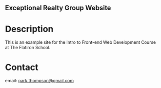 Exceptional Realty Group Website
---

# Description

This is an example site for the Intro to Front-end Web Development Course at The Flatiron School.

# Contact

email: park.thompson@gmail.com